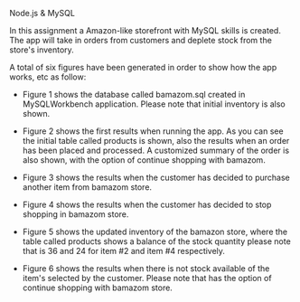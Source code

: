 Node.js & MySQL

In this assignment a Amazon-like storefront with MySQL skills is created. The app will take in orders from customers and 
deplete stock from the store's inventory.

A total of six figures have been generated in order to show how the app works, etc as follow:

 - Figure 1 shows the database called bamazom.sql created in MySQLWorkbench application. Please note that initial inventory is 
   also shown.
   
 - Figure 2 shows the first results when running the app. As you can see the initial table called products is shown, also the 
   results when an order has been placed and processed. A customized summary of the order is also shown, with the option of continue
   shopping with bamazom.
   
 - Figure 3 shows the results when the customer has decided to purchase another item from bamazom store.
   
 - Figure 4 shows  the results when the customer has decided to stop shopping in bamazom store.
 
 - Figure 5 shows the updated inventory of the bamazon store, where the table called products shows a balance of the stock
   quantity please note that is 36 and 24 for item #2 and item #4 respectively.
   
 - Figure 6 shows the results when there is not stock available of the item's selected by the customer. Please note that 
   has the option of continue shopping with bamazom store.
   
   
